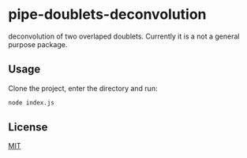 # pipe-doublets-deconvolution

deconvolution of two overlaped doublets. Currently it is a not a general purpose package.

## Usage
Clone the project, enter the directory and run:

```bash
node index.js
```

## License

[MIT](./LICENSE)
